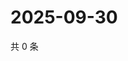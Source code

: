 # 2025-09-30

共 0 条

<!-- BEGIN ZHIHUQUESTIONS -->
<!-- 最后更新时间 Tue Sep 30 2025 01:10:33 GMT+0800 (China Standard Time) -->

<!-- END ZHIHUQUESTIONS -->
